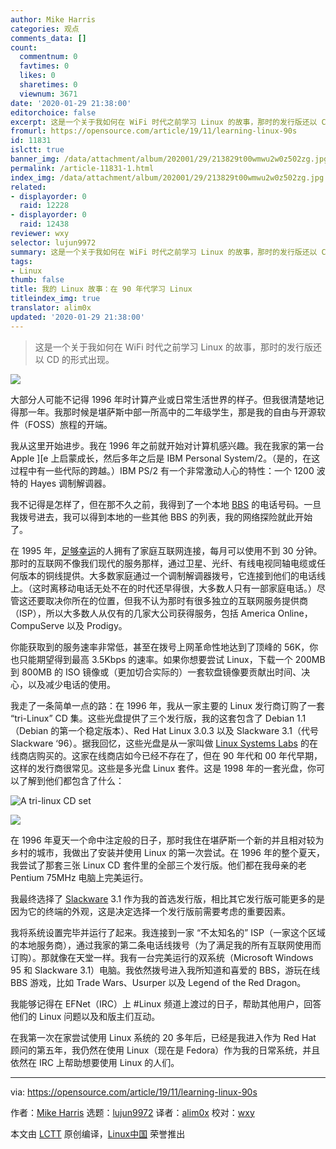 ```yaml
---
author: Mike Harris
categories: 观点
comments_data: []
count:
  commentnum: 0
  favtimes: 0
  likes: 0
  sharetimes: 0
  viewnum: 3671
date: '2020-01-29 21:38:00'
editorchoice: false
excerpt: 这是一个关于我如何在 WiFi 时代之前学习 Linux 的故事，那时的发行版还以 CD 的形式出现。
fromurl: https://opensource.com/article/19/11/learning-linux-90s
id: 11831
islctt: true
banner_img: /data/attachment/album/202001/29/213829t00wmwu2w0z502zg.jpg
permalink: /article-11831-1.html
index_img: /data/attachment/album/202001/29/213829t00wmwu2w0z502zg.jpg.thumb.jpg
related:
- displayorder: 0
  raid: 12228
- displayorder: 0
  raid: 12438
reviewer: wxy
selector: lujun9972
summary: 这是一个关于我如何在 WiFi 时代之前学习 Linux 的故事，那时的发行版还以 CD 的形式出现。
tags:
- Linux
thumb: false
title: 我的 Linux 故事：在 90 年代学习 Linux
titleindex_img: true
translator: alim0x
updated: '2020-01-29 21:38:00'
---
```



> 
> 这是一个关于我如何在 WiFi 时代之前学习 Linux 的故事，那时的发行版还以 CD 的形式出现。
> 
> 
> 


![](/data/attachment/album/202001/29/213829t00wmwu2w0z502zg.jpg)


大部分人可能不记得 1996 年时计算产业或日常生活世界的样子。但我很清楚地记得那一年。我那时候是堪萨斯中部一所高中的二年级学生，那是我的自由与开源软件（FOSS）旅程的开端。


我从这里开始进步。我在 1996 年之前就开始对计算机感兴趣。我在我家的第一台 Apple ][e 上启蒙成长，然后多年之后是 IBM Personal System/2。（是的，在这过程中有一些代际的跨越。）IBM PS/2 有一个非常激动人心的特性：一个 1200 波特的 Hayes 调制解调器。


我不记得是怎样了，但在那不久之前，我得到了一个本地 [BBS](https://en.wikipedia.org/wiki/Bulletin_board_system) 的电话号码。一旦我拨号进去，我可以得到本地的一些其他 BBS 的列表，我的网络探险就此开始了。


在 1995 年，[足够幸运](https://en.wikipedia.org/wiki/Global_Internet_usage#Internet_users)的人拥有了家庭互联网连接，每月可以使用不到 30 分钟。那时的互联网不像我们现代的服务那样，通过卫星、光纤、有线电视同轴电缆或任何版本的铜线提供。大多数家庭通过一个调制解调器拨号，它连接到他们的电话线上。（这时离移动电话无处不在的时代还早得很，大多数人只有一部家庭电话。）尽管这还要取决你所在的位置，但我不认为那时有很多独立的互联网服务提供商（ISP），所以大多数人从仅有的几家大公司获得服务，包括 America Online，CompuServe 以及 Prodigy。


你能获取到的服务速率非常低，甚至在拨号上网革命性地达到了顶峰的 56K，你也只能期望得到最高 3.5Kbps 的速率。如果你想要尝试 Linux，下载一个 200MB 到 800MB 的 ISO 镜像或（更加切合实际的）一套软盘镜像要贡献出时间、决心，以及减少电话的使用。


我走了一条简单一点的路：在 1996 年，我从一家主要的 Linux 发行商订购了一套 “tri-Linux” CD 集。这些光盘提供了三个发行版，我的这套包含了 Debian 1.1（Debian 的第一个稳定版本）、Red Hat Linux 3.0.3 以及 Slackware 3.1（代号 Slackware ‘96）。据我回忆，这些光盘是从一家叫做 [Linux Systems Labs](https://web.archive.org/web/19961221003003/http://lsl.com/) 的在线商店购买的。这家在线商店如今已经不存在了，但在 90 年代和 00 年代早期，这样的发行商很常见。这些是多光盘 Linux 套件。这是 1998 年的一套光盘，你可以了解到他们都包含了什么：


![A tri-linux CD set](/data/attachment/album/202001/29/213949fp1ecmtktm5v1pkr.jpg "A tri-linux CD set")


![](/data/attachment/album/202001/29/212907yrilr5ttfotko1i5.jpg)


在 1996 年夏天一个命中注定般的日子，那时我住在堪萨斯一个新的并且相对较为乡村的城市，我做出了安装并使用 Linux 的第一次尝试。在 1996 年的整个夏天，我尝试了那套三张 Linux CD 套件里的全部三个发行版。他们都在我母亲的老 Pentium 75MHz 电脑上完美运行。


我最终选择了 [Slackware](http://slackware.com) 3.1 作为我的首选发行版，相比其它发行版可能更多的是因为它的终端的外观，这是决定选择一个发行版前需要考虑的重要因素。


我将系统设置完毕并运行了起来。我连接到一家 “不太知名的” ISP（一家这个区域的本地服务商），通过我家的第二条电话线拨号（为了满足我的所有互联网使用而订购）。那就像在天堂一样。我有一台完美运行的双系统（Microsoft Windows 95 和 Slackware 3.1）电脑。我依然拨号进入我所知道和喜爱的 BBS，游玩在线 BBS 游戏，比如 Trade Wars、Usurper 以及 Legend of the Red Dragon。


我能够记得在 EFNet（IRC）上 #Linux 频道上渡过的日子，帮助其他用户，回答他们的 Linux 问题以及和版主们互动。


在我第一次在家尝试使用 Linux 系统的 20 多年后，已经是我进入作为 Red Hat 顾问的第五年，我仍然在使用 Linux（现在是 Fedora）作为我的日常系统，并且依然在 IRC 上帮助想要使用 Linux 的人们。




---


via: <https://opensource.com/article/19/11/learning-linux-90s>


作者：[Mike Harris](https://opensource.com/users/mharris) 选题：[lujun9972](https://github.com/lujun9972) 译者：[alim0x](https://github.com/alim0x) 校对：[wxy](https://github.com/wxy)


本文由 [LCTT](https://github.com/LCTT/TranslateProject) 原创编译，[Linux中国](https://linux.cn/) 荣誉推出